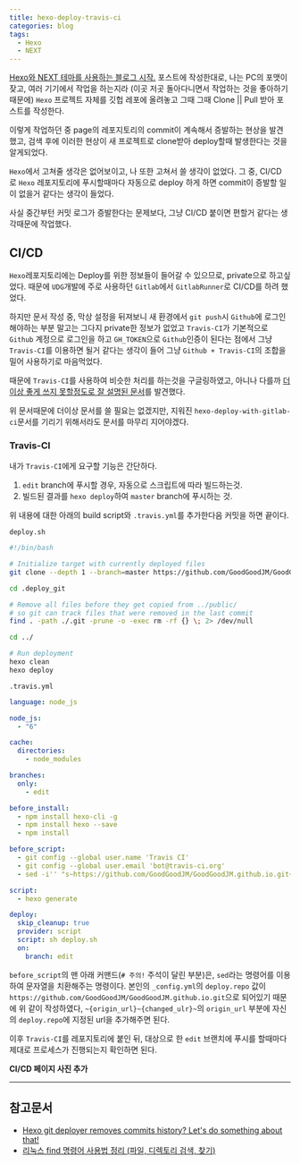 ```yaml
---
title: hexo-deploy-travis-ci
categories: blog
tags:
  - Hexo
  - NEXT
---
```


[Hexo와 NEXT 테마를 사용하는 블로그 시작.](/blog/blog) 포스트에 작성한대로, 나는 PC의 포맷이 잦고, 여러 기기에서 작업을 하는지라 (이곳 저곳 돌아다니면서 작업하는 것을 좋아하기 때문에) `Hexo` 프로젝트 자체를 깃헙 레포에 올려놓고 그때 그때 Clone || Pull 받아 포스트를 작성한다.

이렇게 작업하던 중 page의 레포지토리의 commit이 계속해서 증발하는 현상을 발견했고, 검색 후에 이러한 현상이 새 프로젝트로 clone받아 deploy할때 발생한다는 것을 알게되었다.

`Hexo`에서 고쳐줄 생각은 없어보이고, 나 또한 고쳐서 쓸 생각이 없었다. 그 중, CI/CD 로 `Hexo` 레포지토리에 푸시할때마다 자동으로 deploy 하게 하면 commit이 증발할 일이 없을거 같다는 생각이 들었다.

사실 중간부턴 커밋 로그가 증발한다는 문제보다, 그냥 CI/CD 붙이면 편할거 같다는 생각때문에 작업했다.

## CI/CD

`Hexo`레포지토리에는 Deploy를 위한 정보들이 들어갈 수 있으므로, private으로 하고싶었다. 때문에 `UDG`개발에 주로 사용하던 `Gitlab`에서 `GitlabRunner`로 CI/CD를 하려 했었다.

하지만 문서 작성 중, 막상 설정을 뒤져보니 새 환경에서 `git push`시 `Github`에 로그인 해야하는 부분 말고는 그다지 private한 정보가 없었고 `Travis-CI`가 기본적으로 `Github` 계정으로 로그인을 하고 `GH_TOKEN`으로 `Github`인증이 된다는 점에서 그냥 `Travis-CI`를 이용하면 될거 같다는 생각이 들어 그냥 `Github + Travis-CI`의 조합을 밀어 사용하기로 마음먹었다.

때문에 `Travis-CI`를 사용하여 비슷한 처리를 하는것을 구글링하였고, 아니나 다를까 [더이상 좋게 쓰지 못할정도로 잘 설명된 문서](https://e.printstacktrace.blog/hexo-git-deployer-removes-commits-history-lets-do-something-about-that/)를 발견했다.

위 문서때문에 더이상 문서를 쓸 필요는 없겠지만, 지워진 `hexo-deploy-with-gitlab-ci`문서를 기리기 위해서라도 문서를 마무리 지어야겠다.

### Travis-CI

내가 `Travis-CI`에게 요구할 기능은 간단하다.

1. `edit` branch에 푸시할 경우, 자동으로 스크립트에 따라 빌드하는것.
2. 빌드된 결과를 `hexo deploy`하여 `master` branch에 푸시하는 것.

위 내용에 대한 아래의 build script와 `.travis.yml`를 추가한다음 커밋을 하면 끝이다.

`deploy.sh`

```bash
#!/bin/bash

# Initialize target with currently deployed files
git clone --depth 1 --branch=master https://github.com/GoodGoodJM/GoodGoodJM.github.io.git .deploy_git

cd .deploy_git

# Remove all files before they get copied from ../public/
# so git can track files that were removed in the last commit
find . -path ./.git -prune -o -exec rm -rf {} \; 2> /dev/null

cd ../

# Run deployment
hexo clean
hexo deploy
```

`.travis.yml`

```yml
language: node_js

node_js:
  - "6"

cache:
  directories:
    - node_modules

branches:
  only:
    - edit

before_install:
  - npm install hexo-cli -g
  - npm install hexo --save
  - npm install

before_script:
  - git config --global user.name 'Travis CI'
  - git config --global user.email 'bot@travis-ci.org'
  - sed -i'' "s~https://github.com/GoodGoodJM/GoodGoodJM.github.io.git~https://${GH_TOKEN}:x-oauth-basic@github.com/goodgoodjm/GoodGoodJM.github.io.git~" _config.yml # 주의!

script:
  - hexo generate

deploy:
  skip_cleanup: true
  provider: script
  script: sh deploy.sh
  on:
    branch: edit
```

`before_script`의 맨 아래 커맨드(`# 주의!` 주석이 달린 부분)은, `sed`라는 명령어를 이용하여 문자열을 치환해주는 명령이다. 본인의 `_config.yml`의 `deploy.repo` 값이 `https://github.com/GoodGoodJM/GoodGoodJM.github.io.git`으로 되어있기 때문에 위 같이 작성하였다, `~{origin_url}~{changed_ulr}~`의 `origin_url` 부분에 자신의 `deploy.repo`에 지정된 url을 추가해주면 된다.

이후 `Travis-CI`를 레포지토리에 붙인 뒤, 대상으로 한 `edit` 브랜치에 푸시를 할때마다 제대로 프로세스가 진행되는지 확인하면 된다.

**CI/CD 페이지 사진 추가**

---

## 참고문서

- [Hexo git deployer removes commits history? Let's do something about that!](https://e.printstacktrace.blog/hexo-git-deployer-removes-commits-history-lets-do-something-about-that/)
- [리눅스 find 명령어 사용법 정리 (파일, 디렉토리 검색, 찾기)](https://withcoding.com/97)
